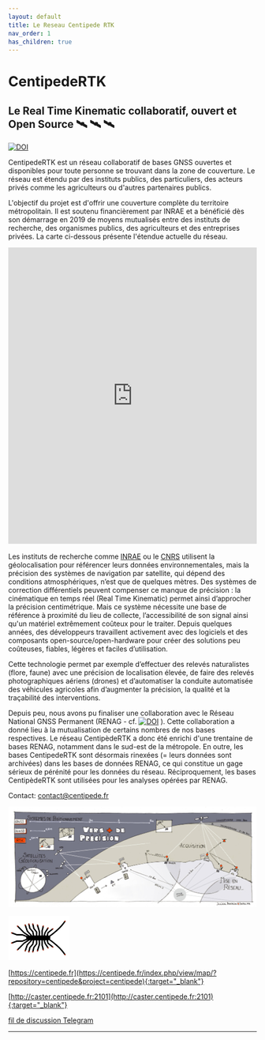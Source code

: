 ```yaml
---
layout: default
title: Le Reseau Centipede RTK
nav_order: 1
has_children: true
---
```


# CentipedeRTK

## Le Real Time Kinematic collaboratif, ouvert et Open Source  🛰️ 🛰️ 🛰️

[![DOI](https://zenodo.org/badge/DOI/10.5281/zenodo.5814772.svg)](https://doi.org/10.5281/zenodo.5814772)

CentipedeRTK est un réseau collaboratif de bases GNSS ouvertes et disponibles pour toute personne se trouvant dans la zone de couverture. Le réseau est étendu par des instituts publics, des particuliers, des acteurs privés comme les agriculteurs ou d'autres partenaires publics.

L'objectif du projet est d'offrir une couverture complète du territoire métropolitain. Il est soutenu financièrement par INRAE et a bénéficié dès son démarrage en 2019 de moyens mutualisés entre des instituts de recherche, des organismes publics, des agriculteurs et des entreprises privées. La carte ci-dessous présente l'étendue actuelle du réseau.

<iframe width="100%" height="600" frameborder="0" style="border:0" src="https://centipede.fr/index.php/view/map/?repository=cent&project=centipede&layers=0B00TTTTTTFT&bbox=-18790223.866773%2C-6984518.262969%2C18193067.893578%2C12798607.646933&crs=EPSG%3A3857&layerStyles=buffer%3Ad%C3%A9faut%3Bbasesrtk%3Ad%C3%A9faut" allowfullscreen></iframe>

Les instituts de recherche comme [INRAE](https://www.inrae.fr/) ou le [CNRS](http://www.cnrs.fr/fr/page-daccueil) utilisent la géolocalisation pour référencer leurs données environnementales, mais la précision des systèmes de navigation par satellite, qui dépend des conditions atmosphériques, n’est que de quelques mètres. Des systèmes de correction différentiels peuvent compenser ce manque de précision : la cinématique en temps réel (Real Time Kinematic) permet ainsi d’approcher la précision centimétrique. Mais ce système nécessite une base de référence à proximité du lieu de collecte, l’accessibilité de son signal ainsi qu'un matériel extrêmement coûteux pour le  traiter. Depuis quelques années, des développeurs travaillent activement avec des logiciels et des composants open-source/open-hardware pour créer des solutions peu coûteuses, fiables, légères et faciles d’utilisation.

Cette technologie permet par exemple d’effectuer des relevés naturalistes (flore, faune) avec une précision de localisation élevée, de faire des relevés photographiques aériens (drones) et d’automatiser la conduite automatisée des véhicules agricoles afin d’augmenter la précision, la qualité et la traçabilité des interventions.

Depuis peu, nous avons pu finaliser une collaboration avec le Réseau National GNSS Permanent (RENAG - cf. [![DOI](https://zenodo.org/badge/DOI/10.5281/zenodo.5814772.svg)](https://doi:10.15778/resif.rg) ).
Cette collaboration a donné lieu à la mutualisation de certains nombres de nos bases respectives. Le réseau CentipèdeRTK a donc été enrichi d'une trentaine de bases RENAG, notamment dans le sud-est de la métropole. En outre, les bases CentipedeRTK sont désormais rinexées (= leurs données sont archivées) dans les bases de données RENAG, ce qui constitue un gage sérieux de pérénité pour les données du réseau. Réciproquement, les bases CentipèdeRTK sont utilisées pour les analyses opérées par RENAG.

Contact: contact@centipede.fr

![logo](/assets/images/index/1.jpg)


![logo](/assets/images/index/centipede_petit2.png)

[https://centipede.fr](https://centipede.fr/index.php/view/map/?repository=centipede&project=centipede){:target="_blank"}

[http://caster.centipede.fr:2101](http://caster.centipede.fr:2101){:target="_blank"}

[fil de discussion Telegram](https://t.me/Centipede_RTK)


-------------------------------------------------------

